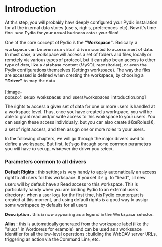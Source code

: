 # Introduction #

At this step, you will probably have deeply configured your Pydio installation for all the internal data stores (users, rights, preferences, etc). Now it's time fine-tune Pydio for your actual business data : your files!

One of the core concept of Pydio is the **"Workspace"**. Basically, a workspace can be seen as a virtual drive mounted to access a set of data. In most case, a workspace will access a set of folders and files, locally or remotely via various types of protocol, but it can also be an access to other type of data, like a database content (MySQL repositories), or even the Pydio configurations themselves (Settings workspace). The way the files are accessed is defined when creating the workspace, by choosing a **"Driver"** to map the data.

[:image-popup:4_setup_workspaces_and_users/workspaces_introduction.png]

The rights to access a given set of data for one or more users is handled at a workspace level. Thus, once you have created a workspace, you will be able to grant read and/or write access to this workspace to your users. You can assign these access individually, but you can also create â€œRolesâ€, a set of right access, and then assign one or more roles to your users.

In the following chapters, we will go through the major drivers used to define a workspace. But first, let's go through some common parameters you will have to set up, whatever the driver you select.

### Parameters common to all drivers
**Default Rights** : this settings is very handy to apply automatically an access right to all users for this workspace. If you set it e.g. to "Read", all new users will by default have a Read access to this workspace. This is particularly handy when you are binding Pydio to an external users directory : when a user logs for the first time, his Pydio counterpart is created at this moment, and using default rights is a good way to assign some workspace by defaults for all users.

**Description** : this is now appearing as a legend in the Workspace selector.

**Alias** : this is automatically generated from the workspace label (like the "slugs" in Wordpress for example), and can be used as a workspace identifier for all the low-level operations : building the WebDAV server URLs, triggering an action via the Command Line, etc.
